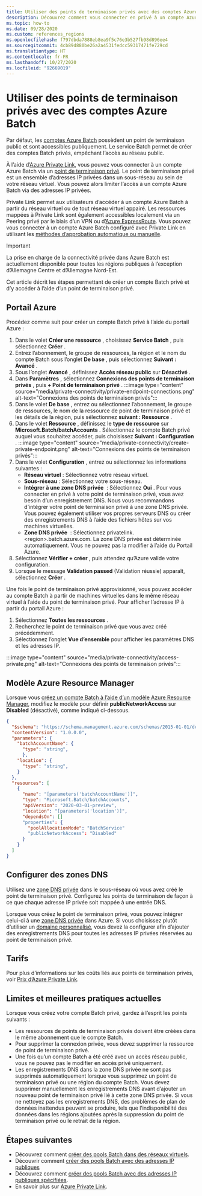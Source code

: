 ```yaml
---
title: Utiliser des points de terminaison privés avec des comptes Azure Batch
description: Découvrez comment vous connecter en privé à un compte Azure Batch à l’aide de points de terminaison privés.
ms.topic: how-to
ms.date: 09/28/2020
ms.custom: references_regions
ms.openlocfilehash: f797dbda7888eb8ea9f5c76e3b527fb98d896ee4
ms.sourcegitcommit: 4cb89d880be26a2a4531fedcc59317471fe729cd
ms.translationtype: HT
ms.contentlocale: fr-FR
ms.lasthandoff: 10/27/2020
ms.locfileid: "92669019"
---
```

# <a name="use-private-endpoints-with-azure-batch-accounts"></a>Utiliser des points de terminaison privés avec des comptes Azure Batch

Par défaut, les [comptes Azure Batch](accounts.md) possèdent un point de terminaison public et sont accessibles publiquement. Le service Batch permet de créer des comptes Batch privés, empêchant l’accès au réseau public.

À l’aide d’[Azure Private Link](../private-link/private-link-overview.md), vous pouvez vous connecter à un compte Azure Batch via un [point de terminaison privé](../private-link/private-endpoint-overview.md). Le point de terminaison privé est un ensemble d’adresses IP privées dans un sous-réseau au sein de votre réseau virtuel. Vous pouvez alors limiter l’accès à un compte Azure Batch via des adresses IP privées.

Private Link permet aux utilisateurs d’accéder à un compte Azure Batch à partir du réseau virtuel ou de tout réseau virtuel appairé. Les ressources mappées à Private Link sont également accessibles localement via un Peering privé par le biais d’un VPN ou d’[Azure ExpressRoute](../expressroute/expressroute-introduction.md). Vous pouvez vous connecter à un compte Azure Batch configuré avec Private Link en utilisant les [méthodes d’approbation automatique ou manuelle](../private-link/private-endpoint-overview.md#access-to-a-private-link-resource-using-approval-workflow).

> [!IMPORTANT]
> La prise en charge de la connectivité privée dans Azure Batch est actuellement disponible pour toutes les régions publiques à l’exception d’Allemagne Centre et d’Allemagne Nord-Est.

Cet article décrit les étapes permettant de créer un compte Batch privé et d’y accéder à l’aide d’un point de terminaison privé.

## <a name="azure-portal"></a>Portail Azure

Procédez comme suit pour créer un compte Batch privé à l’aide du portail Azure :

1. Dans le volet **Créer une ressource** , choisissez **Service Batch** , puis sélectionnez **Créer** .
2. Entrez l’abonnement, le groupe de ressources, la région et le nom du compte Batch sous l’onglet **De base** , puis sélectionnez **Suivant : Avancé** .
3. Sous l’onglet **Avancé** , définissez **Accès réseau public** sur **Désactivé** .
4. Dans **Paramètres** , sélectionnez **Connexions des points de terminaison privés** , puis **+ Point de terminaison privé** .
   :::image type="content" source="media/private-connectivity/private-endpoint-connections.png" alt-text="Connexions des points de terminaison privés":::
5. Dans le volet **De base** , entrez ou sélectionnez l’abonnement, le groupe de ressources, le nom de la ressource de point de terminaison privé et les détails de la région, puis sélectionnez **suivant : Ressource** .
6. Dans le volet **Ressource** , définissez le **type de ressource** sur **Microsoft.Batch/batchAccounts** . Sélectionnez le compte Batch privé auquel vous souhaitez accéder, puis choisissez **Suivant : Configuration** .
   :::image type="content" source="media/private-connectivity/create-private-endpoint.png" alt-text="Connexions des points de terminaison privés":::
7. Dans le volet **Configuration** , entrez ou sélectionnez les informations suivantes :
   - **Réseau virtuel** : Sélectionnez votre réseau virtuel.
   - **Sous-réseau** : Sélectionnez votre sous-réseau.
   - **Intégrer à une zone DNS privée**  :   Sélectionnez **Oui** . Pour vous connecter en privé à votre point de terminaison privé, vous avez besoin d’un enregistrement DNS. Nous vous recommandons d’intégrer votre point de terminaison privé à une zone DNS privée. Vous pouvez également utiliser vos propres serveurs DNS ou créer des enregistrements DNS à l’aide des fichiers hôtes sur vos machines virtuelles.
   - **Zone DNS privée**  :  Sélectionnez privatelink.\<region\>.batch.azure.com. La zone DNS privée est déterminée automatiquement. Vous ne pouvez pas la modifier à l’aide du Portail Azure.
8. Sélectionnez **Vérifier + créer** , puis attendez qu’Azure valide votre configuration.
9. Lorsque le message **Validation passed** (Validation réussie) apparaît, sélectionnez **Créer** .

Une fois le point de terminaison privé approvisionné, vous pouvez accéder au compte Batch à partir de machines virtuelles dans le même réseau virtuel à l’aide du point de terminaison privé. Pour afficher l’adresse IP à partir du portail Azure :

1. Sélectionnez **Toutes les ressources** .
2. Recherchez le point de terminaison privé que vous avez créé précédemment.
3. Sélectionnez l’onglet **Vue d’ensemble** pour afficher les paramètres DNS et les adresses IP.

:::image type="content" source="media/private-connectivity/access-private.png" alt-text="Connexions des points de terminaison privés":::

## <a name="azure-resource-manager-template"></a>Modèle Azure Resource Manager

Lorsque vous [créez un compte Batch à l’aide d’un modèle Azure Resource Manager](quick-create-template.md), modifiez le modèle pour définir **publicNetworkAccess** sur **Disabled** (désactivé), comme indiqué ci-dessous.

```json
{
  "$schema": "https://schema.management.azure.com/schemas/2015-01-01/deploymentTemplate.json#",
  "contentVersion": "1.0.0.0",
  "parameters": {
    "batchAccountName": {
      "type": "string",
      },
    "location": {
      "type": "string",
    }
  },
  "resources": [
    {
      "name": "[parameters('batchAccountName')]",
      "type": "Microsoft.Batch/batchAccounts",
      "apiVersion": "2020-03-01-preview",
      "location": "[parameters('location')]",
      "dependsOn": []
      "properties": {
        "poolAllocationMode": "BatchService"
        "publicNetworkAccess": "Disabled"
      }
    }
  ]
}
```

## <a name="configure-dns-zones"></a>Configurer des zones DNS

Utilisez une [zone DNS privée](../dns/private-dns-privatednszone.md) dans le sous-réseau où vous avez créé le point de terminaison privé. Configurez les points de terminaison de façon à ce que chaque adresse IP privée soit mappée à une entrée DNS.

Lorsque vous créez le point de terminaison privé, vous pouvez intégrer celui-ci à une [zone DNS privée](../dns/private-dns-privatednszone.md) dans Azure. Si vous choisissez plutôt d’utiliser un [domaine personnalisé](../dns/dns-custom-domain.md), vous devez la configurer afin d’ajouter des enregistrements DNS pour toutes les adresses IP privées réservées au point de terminaison privé.

## <a name="pricing"></a>Tarifs

Pour plus d’informations sur les coûts liés aux points de terminaison privés, voir [Prix d’Azure Private Link](https://azure.microsoft.com/pricing/details/private-link/).

## <a name="current-limitations-and-best-practices"></a>Limites et meilleures pratiques actuelles

Lorsque vous créez votre compte Batch privé, gardez à l’esprit les points suivants :

- Les ressources de points de terminaison privés doivent être créées dans le même abonnement que le compte Batch.
- Pour supprimer la connexion privée, vous devez supprimer la ressource de point de terminaison privé.
- Une fois qu’un compte Batch a été créé avec un accès réseau public, vous ne pouvez pas le modifier en accès privé uniquement.
- Les enregistrements DNS dans la zone DNS privée ne sont pas supprimés automatiquement lorsque vous supprimez un point de terminaison privé ou une région du compte Batch. Vous devez supprimer manuellement les enregistrements DNS avant d’ajouter un nouveau point de terminaison privé lié à cette zone DNS privée. Si vous ne nettoyez pas les enregistrements DNS, des problèmes de plan de données inattendus peuvent se produire, tels que l’indisponibilité des données dans les régions ajoutées après la suppression du point de terminaison privé ou le retrait de la région.

## <a name="next-steps"></a>Étapes suivantes

- Découvrez comment [créer des pools Batch dans des réseaux virtuels](batch-virtual-network.md).
- Découvrir comment [créer des pools Batch avec des adresses IP publiques](batch-pool-no-public-ip-address.md)
- Découvrez comment [créer des pools Batch avec des adresses IP publiques spécifiées](create-pool-public-ip.md).
- En savoir plus sur [Azure Private Link](../private-link/private-link-overview.md).
